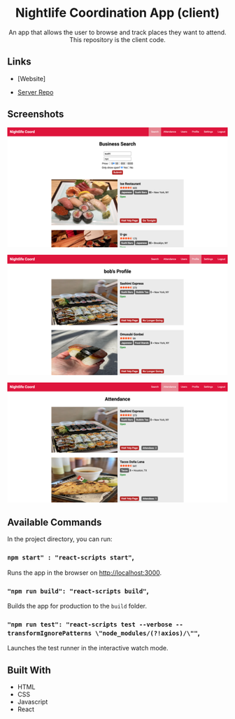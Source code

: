 <h1 align="center">Nightlife Coordination App (client)</h1>

<p align="center">An app that allows the user to browse and track places they want to attend. This repository is the client code.</p>

## Links

- [Website]

- [Server Repo](https://github.com/cyoung-sudo/nightlife-coordination-app-server)

## Screenshots

![](/public/screenshot1.png)

![](/public/screenshot2.png)

![](/public/screenshot3.png)

## Available Commands

In the project directory, you can run:

### `npm start" : "react-scripts start"`,

Runs the app in the browser on [http://localhost:3000](http://localhost:3000).

### `"npm run build": "react-scripts build"`,

Builds the app for production to the `build` folder.

### `"npm run test": "react-scripts test --verbose --transformIgnorePatterns \"node_modules/(?!axios)/\""`,

Launches the test runner in the interactive watch mode.

## Built With

- HTML
- CSS
- Javascript
- React
